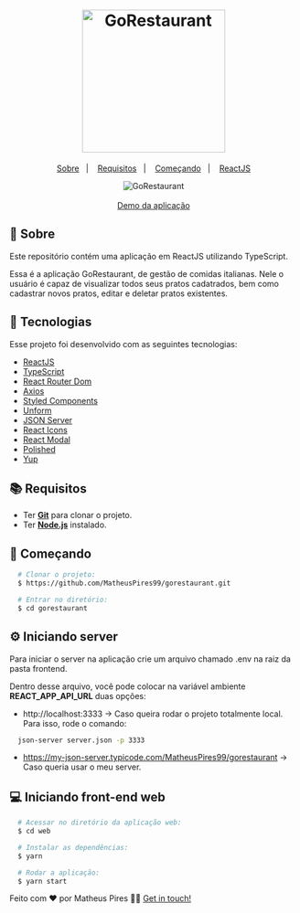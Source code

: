 <h1 align="center">
    <img alt="GoRestaurant" src="https://ik.imagekit.io/hwyksvj4iv/gorestaurant_soSmYKHra.svg" width="250px" />
</h1>

<p align="center">
  <a href="#page_with_curl-sobre">Sobre</a>&nbsp;&nbsp;&nbsp;|&nbsp;&nbsp;&nbsp;
  <a href="#books-requisitos">Requisitos</a>&nbsp;&nbsp;&nbsp;|&nbsp;&nbsp;&nbsp;
  <a href="#rocket-começando">Começando</a>&nbsp;&nbsp;&nbsp;|&nbsp;&nbsp;&nbsp;
  <a href="#gear-iniciando-front-end">ReactJS</a>
</>

<p align="center">
  <img alt="GoRestaurant" src="https://res.cloudinary.com/matheuspires/image/upload/v1591148018/gorestaurant_qczwwa.gif" />
  <br />
  <br />
  <a href="https://gorestaurant.netlify.app">Demo da aplicação</a>
</p>

## :page_with_curl: Sobre
Este repositório contém uma aplicação em ReactJS utilizando TypeScript.

Essa é a aplicação GoRestaurant, de gestão de comidas italianas. Nele o usuário é capaz de visualizar todos seus pratos cadatrados, bem como cadastrar novos pratos, editar e deletar pratos existentes.

## :hammer: Tecnologias
Esse projeto foi desenvolvido com as seguintes tecnologias:

- [ReactJS](https://reactjs.org/)
- [TypeScript](https://www.typescriptlang.org/)
- [React Router Dom](https://reacttraining.com/react-router/web/guides/quick-start)
- [Axios](https://github.com/axios/axios)
- [Styled Components](https://styled-components.com/)
- [Unform](https://unform.dev/)
- [JSON Server](https://github.com/typicode/json-server)
- [React Icons](https://www.npmjs.com/package/react-icons)
- [React Modal](https://www.npmjs.com/package/react-modal)
- [Polished](https://www.npmjs.com/package/polished)
- [Yup](https://github.com/jquense/yup)

## :books: Requisitos
- Ter [**Git**](https://git-scm.com/) para clonar o projeto.
- Ter [**Node.js**](https://nodejs.org/en/) instalado.

## :rocket: Começando
``` bash
  # Clonar o projeto:
  $ https://github.com/MatheusPires99/gorestaurant.git

  # Entrar no diretório:
  $ cd gorestaurant
```

## :gear: Iniciando server
  Para iniciar o server na aplicação crie um arquivo chamado .env na raiz da pasta frontend.

  Dentro desse arquivo, você pode colocar na variável ambiente **REACT_APP_API_URL** duas opções:

  - http://localhost:3333 -> Caso queira rodar o projeto totalmente local. Para isso, rode o comando: 
  ```bash 
    json-server server.json -p 3333
  ````
  - https://my-json-server.typicode.com/MatheusPires99/gorestaurant -> Caso queria usar o meu server.

## :computer: Iniciando front-end web
```bash
  # Acessar no diretório da aplicação web:
  $ cd web

  # Instalar as dependências:
  $ yarn

  # Rodar a aplicação:
  $ yarn start
```

Feito com ❤️ por Matheus Pires 👋🏻 [Get in touch!](https://github.com/MatheusPires99)
